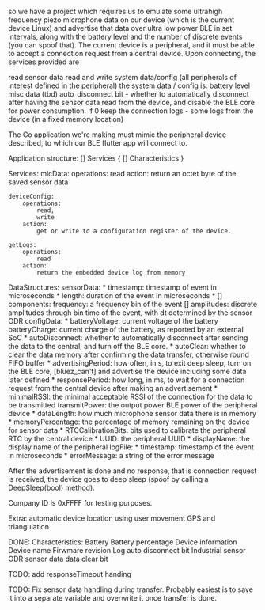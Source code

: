 so we have a project which requires us to emulate some ultrahigh frequency piezo microphone data on our device (which is the current device Linux) and advertise that data over ultra low power BLE in set intervals, along with the battery level and the number of discrete events (you can spoof that). The current device is a peripheral, and it must be able to accept a connection request from a central device. Upon connecting, the services provided are

read sensor data
read and write system data/config (all peripherals of interest defined in the peripheral)
the system data / config is: battery level misc data (tbd) auto_disconnect bit - whether to automatically disconnect after having the sensor data read from the device, and disable the BLE core for power consumption. If 0 keep the connection logs - some logs from the device (in a fixed memory location)

The Go application we're making must mimic the peripheral device described, to which our BLE flutter app will connect to.

Application structure:
    [] Services {
        [] Characteristics
    }

Services:
    micData:
        operations:
            read
        action:
            return an octet byte of the saved sensor data

    deviceConfig:
        operations:
            read,
            write
        action:
            get or write to a configuration register of the device.

    getLogs:
        operations:
            read
        action:
            return the embedded device log from memory

DataStructures:
    sensorData:
        * timestamp: timestamp of event in microseconds
        * length: duration of the event in microseconds
        * [] components:
            frequency: a frequency bin of the event
            [] amplitudes: discrete amplitudes through bin time of the event, with dt determined by the sensor ODR
    configData:
        * batteryVoltage: current voltage of the battery
        batteryCharge: current charge of the battery, as reported by an external SoC
        * autoDisconnect: whether to automatically disconnect after sending the data to the central, and turn off the BLE core.
        * autoClear: whether to clear the data memory after confirming the data transfer, otherwise round FIFO buffer
        * advertisingPeriod: how often, in s, to exit deep sleep, turn on the BLE core, [bluez_can't] and advertise the device including some data later defined
        * responsePeriod: how long, in ms, to wait for a connection request from the central device after making an advertisement
        * minimalRSSI: the minimal acceptable RSSI of the connection for the data to be transmitted
        transmitPower: the output power BLE power of the peripheral device
        * dataLength: how much microphone sensor data there is in memory
        * memoryPercentage: the percentage of memory remaining on the device for sensor data
        * RTCCalibrationBits: bits used to calibrate the peripheral RTC by the central device
        * UUID: the peripheral UUID
        * displayName: the display name of the peripheral
    logFile:
        * timestamp: timestamp of the event in microseconds
        * errorMessage: a string of the error message

After the advertisement is done and no response, that is connection request is received, the device goes to deep sleep (spoof by calling a DeepSleep(bool) method).

Company ID is 0xFFFF for testing purposes.


Extra: automatic device location using user movement GPS and  triangulation

DONE:
    Characteristics:
        Battery
            Battery percentage
        Device information
            Device name
            Firwmare revision
            Log
            auto disconnect bit
        Industrial sensor
            ODR
            sensor data
            data clear bit

TODO:
    add responseTimeout handing


TODO: Fix sensor data handling during transfer. Probably easiest is to save it into a separate variable and overwrite it once transfer is done.